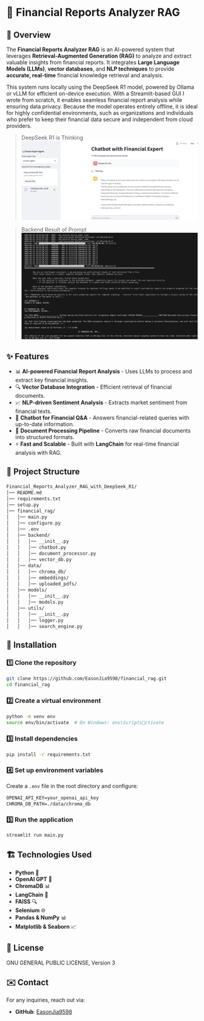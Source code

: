 # 🚀 Financial Reports Analyzer RAG

## 📌 Overview
The **Financial Reports Analyzer RAG** is an AI-powered system that leverages **Retrieval-Augmented Generation (RAG)** to analyze and extract valuable insights from financial reports. It integrates **Large Language Models (LLMs)**, **vector databases**, and **NLP techniques** to provide **accurate, real-time** financial knowledge retrieval and analysis.

This system runs locally using the DeepSeek R1 model, powered by Ollama or vLLM for efficient on-device execution. With a Streamlit-based GUI I wrote from scratch, it enables seamless financial report analysis while ensuring data privacy. Because the model operates entirely offline, it is ideal for highly confidential environments, such as organizations and individuals who prefer to keep their financial data secure and independent from cloud providers.

> DeepSeek R1 is Thinking
![DeepSeek R1 is Thinking](./images/0_thinking.png)

> Backend Result of Prompt
![Backend Result of Prompt](./images/2_backend.png)

## ✨ Features
- 📊 **AI-powered Financial Report Analysis** - Uses LLMs to process and extract key financial insights.
- 🔍 **Vector Database Integration** - Efficient retrieval of financial documents.
- 📈 **NLP-driven Sentiment Analysis** - Extracts market sentiment from financial texts.
- 🤖 **Chatbot for Financial Q&A** - Answers financial-related queries with up-to-date information.
- 📂 **Document Processing Pipeline** - Converts raw financial documents into structured formats.
- ⚡ **Fast and Scalable** - Built with **LangChain** for real-time financial analysis with RAG.

## 📂 Project Structure
```
Financial_Reports_Analyzer_RAG_with_DeepSeek_R1/
│── README.md
│── requirements.txt
│── setup.py
│── financial_rag/
│   │── main.py
│   │── configure.py
│   │── .env
│   │── backend/
│   │   │── __init__.py
│   │   │── chatbot.py
│   │   │── document_processor.py
│   │   │── vector_db.py
│   │── data/
│   │   │── chroma_db/
│   │   │── embeddings/
│   │   │── uploaded_pdfs/
│   │── models/
│   │   │── __init__.py
│   │   │── models.py
│   │── utils/
│   │   │── __init__.py
│   │   │── logger.py
│   │   │── search_engine.py
```

## 🔧 Installation
### 1️⃣ **Clone the repository**
```sh
git clone https://github.com/EasonJia9598/financial_rag.git
cd financial_rag
```

### 2️⃣ **Create a virtual environment**
```sh
python -m venv env
source env/bin/activate  # On Windows: env\Scriptsctivate
```

### 3️⃣ **Install dependencies**
```sh
pip install -r requirements.txt
```

### 4️⃣ **Set up environment variables**
Create a `.env` file in the root directory and configure:
```
OPENAI_API_KEY=your_openai_api_key
CHROMA_DB_PATH=./data/chroma_db
```

### 5️⃣ **Run the application**
```sh
streamlit run main.py
```

## 🏗️ Technologies Used
- **Python** 🐍
- **OpenAI GPT** 🤖
- **ChromaDB** 📊
- **LangChain** 🧠
- **FAISS** 🔍
- **Selenium** 🌐
- **Pandas & NumPy** 📊
- **Matplotlib & Seaborn** 📈
## 📜 License
GNU GENERAL PUBLIC LICENSE, Version 3
## ✉️ Contact
For any inquiries, reach out via:
- **GitHub**: [EasonJia9598](https://github.com/EasonJia9598)
